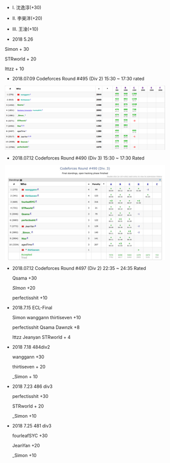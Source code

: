 

-   I. 沈逸淳(+30)
-   II. 李昊洋(+20)
-   III. 王淦(+10)



-   2018 5.26

   Simon + 30

STRworld + 20

Ittzz + 10

-   2018.07.09		Codeforces Round #495 (Div 2) 15:30 ~ 17:30 rated

![](./Pic/2018-07-09.jpg)



-   2018.07.12		Codeforces Round #490 (Div 3) 15:30 ~ 17:30 Rated

![](./Pic/2018-07-12.jpg)

- 2018.07.12		Codeforces Round #497 (Div 2) 22:35 ~ 24:35 Rated

  Qsama +30

  _SImon_ +20

  perfectisshit +10

-   2018.7.15 ECL-Final

    Simon wanggann thirtiseven +10

    perfectisshit Qsama Dawnzk +8

    Ittzz Jeanyan STRworld + 4

-   2018 7.18 484div2

    wanggann +30

    thirtiseven + 20

    _Simon + 10

-   2018 7.23 486 div3

    perfectisshit +30

    STRworld + 20

    _Simon +10

-   2018 7.25 481 div3

    fourleafSYC +30

    JeanYan +20

    _Simon +10
